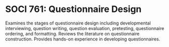 # SOCI 761: Questionnaire Design

Examines the stages of questionnaire design including developmental interviewing, question writing, question evaluation, pretesting, questionnaire ordering, and formatting. Reviews the literature on questionnaire construction. Provides hands-on experience in developing questionnaires.